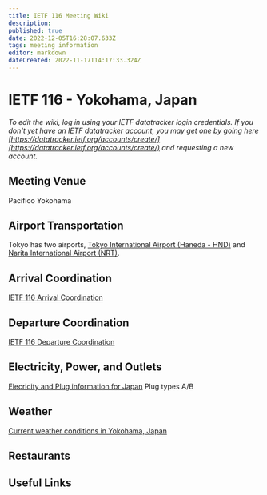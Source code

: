 ```yaml
---
title: IETF 116 Meeting Wiki
description: 
published: true
date: 2022-12-05T16:28:07.633Z
tags: meeting information
editor: markdown
dateCreated: 2022-11-17T14:17:33.324Z
---
```


# IETF 116 - Yokohama, Japan

*To edit the wiki, log in using your IETF datatracker login credentials. If you don't yet have an IETF datatracker account, you may get one by going here [https://datatracker.ietf.org/accounts/create/](https://datatracker.ietf.org/accounts/create/) and requesting a new account.*

## Meeting Venue
Pacifico Yokohama

## Airport Transportation

Tokyo has two airports, [Tokyo International Airport (Haneda - HND)](http://haneda-airport.com/) and [Narita International Airport (NRT)](https://www.narita-airport.jp/en/). 

## Arrival Coordination

[IETF 116 Arrival Coordination](/meeting/116/arrivals)

## Departure Coordination

[IETF 116 Departure Coordination](/meeting/116/departures)

## Electricity, Power, and Outlets

[Elecricity and Plug information for Japan](https://www.worldstandards.eu/electricity/plugs-and-sockets/ab/) Plug types A/B

## Weather

[Current weather conditions in Yokohama, Japan](https://www.accuweather.com/en/jp/yokohama/2383413/weather-forecast/2383413)

## Restaurants

## Useful Links
